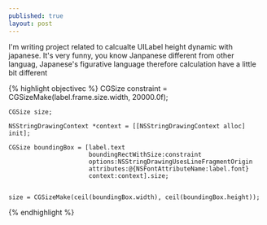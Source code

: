 ```yaml
---
published: true
layout: post
---
```


 I'm writing project related to calcualte UILabel height dynamic with japanese. 
 It's very funny, you know Janpanese different from other languag, Japanese's figurative language therefore calculation have a little bit different

{% highlight objectivec %}
    CGSize constraint = CGSizeMake(label.frame.size.width, 20000.0f);
    
    CGSize size;
    
    NSStringDrawingContext *context = [[NSStringDrawingContext alloc] init];
    
    CGSize boundingBox = [label.text
                          boundingRectWithSize:constraint
                          options:NSStringDrawingUsesLineFragmentOrigin
                          attributes:@{NSFontAttributeName:label.font}
                          context:context].size;
    
    
    size = CGSizeMake(ceil(boundingBox.width), ceil(boundingBox.height));

{% endhighlight %}


